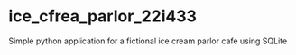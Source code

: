 # ice_cfrea_parlor_22i433
Simple python application for a fictional ice cream parlor cafe using SQLite
